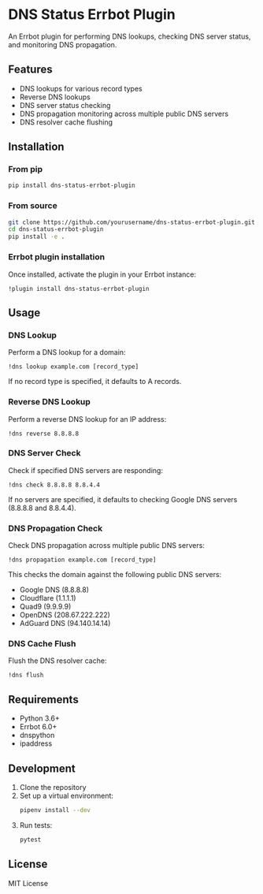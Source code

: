 # DNS Status Errbot Plugin

An Errbot plugin for performing DNS lookups, checking DNS server status, and monitoring DNS propagation.

## Features

- DNS lookups for various record types
- Reverse DNS lookups
- DNS server status checking
- DNS propagation monitoring across multiple public DNS servers
- DNS resolver cache flushing

## Installation

### From pip

```bash
pip install dns-status-errbot-plugin
```

### From source

```bash
git clone https://github.com/yourusername/dns-status-errbot-plugin.git
cd dns-status-errbot-plugin
pip install -e .
```

### Errbot plugin installation

Once installed, activate the plugin in your Errbot instance:

```
!plugin install dns-status-errbot-plugin
```

## Usage

### DNS Lookup

Perform a DNS lookup for a domain:

```
!dns lookup example.com [record_type]
```

If no record type is specified, it defaults to A records.

### Reverse DNS Lookup

Perform a reverse DNS lookup for an IP address:

```
!dns reverse 8.8.8.8
```

### DNS Server Check

Check if specified DNS servers are responding:

```
!dns check 8.8.8.8 8.8.4.4
```

If no servers are specified, it defaults to checking Google DNS servers (8.8.8.8 and 8.8.4.4).

### DNS Propagation Check

Check DNS propagation across multiple public DNS servers:

```
!dns propagation example.com [record_type]
```

This checks the domain against the following public DNS servers:

- Google DNS (8.8.8.8)
- Cloudflare (1.1.1.1)
- Quad9 (9.9.9.9)
- OpenDNS (208.67.222.222)
- AdGuard DNS (94.140.14.14)

### DNS Cache Flush

Flush the DNS resolver cache:

```
!dns flush
```

## Requirements

- Python 3.6+
- Errbot 6.0+
- dnspython
- ipaddress

## Development

1. Clone the repository
2. Set up a virtual environment:
   ```bash
   pipenv install --dev
   ```
3. Run tests:
   ```bash
   pytest
   ```

## License

MIT License
